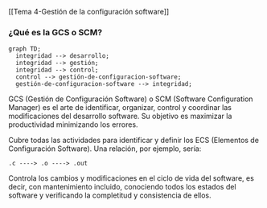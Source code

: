 [[Tema 4-Gestión de la configuración software]]

### ¿Qué es la GCS o SCM?
``` mermaid
graph TD;
  integridad --> desarrollo;
  integridad --> gestión;
  integridad --> control;
  control --> gestión-de-configuracion-software;
  gestión-de-configuracion-software --> integridad;

```

GCS (Gestión de Configuración Software) o SCM (Software Configuration Manager) es el arte de identificar, organizar, control y coordinar las modificaciones del desarrollo software. Su objetivo es maximizar la productividad minimizando los errores. 

Cubre todas las actividades para identificar y definir los ECS (Elementos de Configuración Software). Una relación, por ejemplo, sería:
```
.c ----> .o ----> .out
```

Controla los cambios y modificaciones en el ciclo de vida del software, es decir, con mantenimiento incluido, conociendo todos los estados del software y verificando la completitud y consistencia de ellos. 